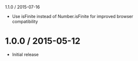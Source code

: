 1.1.0 / 2015-07-16

* Use isFinite instead of Number.isFinite for improved browser compatibility

1.0.0 / 2015-05-12
==================

  * Initial release
